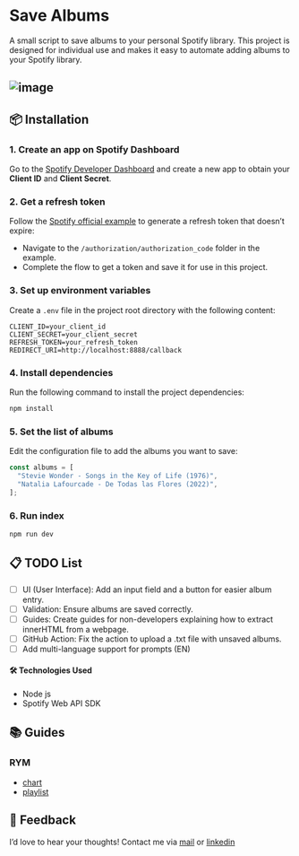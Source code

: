 # Save Albums

A small script to save albums to your personal Spotify library. This project is designed for individual use and makes it easy to automate adding albums to your Spotify library.

## ![image](https://github.com/user-attachments/assets/f4e83148-a018-43cc-ab59-7cf243a64a30)

## 📦 Installation

### 1. **Create an app on Spotify Dashboard**

Go to the [Spotify Developer Dashboard](https://developer.spotify.com/dashboard/) and create a new app to obtain your **Client ID** and **Client Secret**.

### 2. **Get a refresh token**

Follow the [Spotify official example](https://github.com/spotify/web-api-examples) to generate a refresh token that doesn’t expire:

- Navigate to the `/authorization/authorization_code` folder in the example.
- Complete the flow to get a token and save it for use in this project.

### 3. **Set up environment variables**

Create a `.env` file in the project root directory with the following content:

```env
CLIENT_ID=your_client_id
CLIENT_SECRET=your_client_secret
REFRESH_TOKEN=your_refresh_token
REDIRECT_URI=http://localhost:8888/callback
```

### 4. **Install dependencies**

Run the following command to install the project dependencies:

```bash
npm install
```

### 5. **Set the list of albums**

Edit the configuration file to add the albums you want to save:

```js
const albums = [
  "Stevie Wonder - Songs in the Key of Life (1976)",
  "Natalia Lafourcade - De Todas las Flores (2022)",
];
```

### 6. **Run index**

```js
npm run dev
```

## 📋 TODO List

- [ ] UI (User Interface): Add an input field and a button for easier album entry.
- [ ] Validation: Ensure albums are saved correctly.
- [ ] Guides: Create guides for non-developers explaining how to extract innerHTML from a webpage.
- [ ] GitHub Action: Fix the action to upload a .txt file with unsaved albums.
- [ ] Add multi-language support for prompts (EN)

#### 🛠️ Technologies Used

- Node js
- Spotify Web API SDK

## 📚 Guides
### RYM
  - [chart](https://github.com/brandonporcel/spotify-save-album/blob/main/src/guides/rym/chart/chart.md)
  - [playlist](https://github.com/brandonporcel/spotify-save-album/blob/main/src/guides/rym/playlist/playlist.md)

## 📝 Feedback

I’d love to hear your thoughts! Contact me via [mail](mailto:brandon7.7porcel@gmail.com) or [linkedin](https://www.linkedin.com/in/brandonporcel/)
